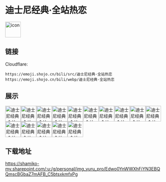 # 迪士尼经典·全站热恋
<img src="https://emoji.shojo.cn/bili/src/迪士尼经典·全站热恋/icon.png" width="50" height="50" alt="icon">

## 链接
Cloudflare:
```
https://emoji.shojo.cn/bili/src/迪士尼经典·全站热恋
https://emoji.shojo.cn/bili/webp/迪士尼经典·全站热恋
```
## 展示
<img src="https://emoji.shojo.cn/bili/src/迪士尼经典·全站热恋/迪士尼经典·全站热恋-丘比特.png" width="50" height="50" alt="迪士尼经典·全站热恋-丘比特"><img src="https://emoji.shojo.cn/bili/src/迪士尼经典·全站热恋/迪士尼经典·全站热恋-扭捏.png" width="50" height="50" alt="迪士尼经典·全站热恋-扭捏"><img src="https://emoji.shojo.cn/bili/src/迪士尼经典·全站热恋/迪士尼经典·全站热恋-亲亲.png" width="50" height="50" alt="迪士尼经典·全站热恋-亲亲"><img src="https://emoji.shojo.cn/bili/src/迪士尼经典·全站热恋/迪士尼经典·全站热恋-凹造型.png" width="50" height="50" alt="迪士尼经典·全站热恋-凹造型"><img src="https://emoji.shojo.cn/bili/src/迪士尼经典·全站热恋/迪士尼经典·全站热恋-喜欢.png" width="50" height="50" alt="迪士尼经典·全站热恋-喜欢"><img src="https://emoji.shojo.cn/bili/src/迪士尼经典·全站热恋/迪士尼经典·全站热恋-嗨.png" width="50" height="50" alt="迪士尼经典·全站热恋-嗨"><img src="https://emoji.shojo.cn/bili/src/迪士尼经典·全站热恋/迪士尼经典·全站热恋-What？.png" width="50" height="50" alt="迪士尼经典·全站热恋-What？"><img src="https://emoji.shojo.cn/bili/src/迪士尼经典·全站热恋/迪士尼经典·全站热恋-害羞.png" width="50" height="50" alt="迪士尼经典·全站热恋-害羞"><img src="https://emoji.shojo.cn/bili/src/迪士尼经典·全站热恋/迪士尼经典·全站热恋-想你.png" width="50" height="50" alt="迪士尼经典·全站热恋-想你"><img src="https://emoji.shojo.cn/bili/src/迪士尼经典·全站热恋/迪士尼经典·全站热恋-抱抱.png" width="50" height="50" alt="迪士尼经典·全站热恋-抱抱"><img src="https://emoji.shojo.cn/bili/src/迪士尼经典·全站热恋/迪士尼经典·全站热恋-爱你.png" width="50" height="50" alt="迪士尼经典·全站热恋-爱你"><img src="https://emoji.shojo.cn/bili/src/迪士尼经典·全站热恋/迪士尼经典·全站热恋-礼物.png" width="50" height="50" alt="迪士尼经典·全站热恋-礼物"><img src="https://emoji.shojo.cn/bili/src/迪士尼经典·全站热恋/迪士尼经典·全站热恋-秀恩爱.png" width="50" height="50" alt="迪士尼经典·全站热恋-秀恩爱"><img src="https://emoji.shojo.cn/bili/src/迪士尼经典·全站热恋/迪士尼经典·全站热恋-约会去.png" width="50" height="50" alt="迪士尼经典·全站热恋-约会去"><img src="https://emoji.shojo.cn/bili/src/迪士尼经典·全站热恋/迪士尼经典·全站热恋-走咯.png" width="50" height="50" alt="迪士尼经典·全站热恋-走咯">

## 下载地址

https://shamiko-my.sharepoint.com/:u:/g/personal/img_yuru_pro/Edwo0YnWWXhFiYN3EBQQmscBGbaZ7mAFB_C5btsxkmfxPg